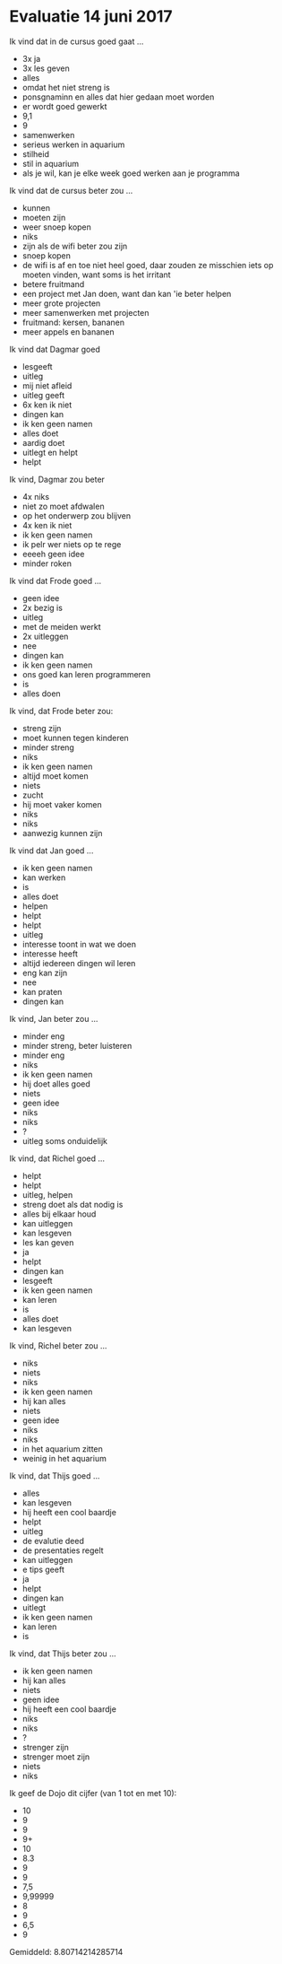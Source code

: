 # Evaluatie 14 juni 2017

Ik vind dat in de cursus goed gaat ...
 * 3x ja
 * 3x les geven
 * alles
 * omdat het niet streng is
 * ponsgnaminn en alles dat hier gedaan moet worden
 * er wordt goed gewerkt
 * 9,1
 * 9
 * samenwerken
 * serieus werken in aquarium
 * stilheid
 * stil in aquarium
 * als je wil, kan je elke week goed werken aan je programma

Ik vind dat de cursus beter zou ...
 * kunnen
 * moeten zijn
 * weer snoep kopen
 * niks
 * zijn als de wifi beter zou zijn
 * snoep kopen
 * de wifi is af en toe niet heel goed, daar zouden ze misschien iets op moeten vinden, want soms is het irritant
 * betere fruitmand
 * een project met Jan doen, want dan kan 'ie beter helpen
 * meer grote projecten
 * meer samenwerken met projecten
 * fruitmand: kersen, bananen
 * meer appels en bananen

Ik vind dat Dagmar goed
 * lesgeeft
 * uitleg
 * mij niet afleid
 * uitleg geeft
 * 6x ken ik niet
 * dingen kan
 * ik ken geen namen
 * alles doet
 * aardig doet
 * uitlegt en helpt
 * helpt

Ik vind, Dagmar zou beter
 * 4x niks
 * niet zo moet afdwalen
 * op het onderwerp zou blijven
 * 4x ken ik niet
 * ik ken geen namen
 * ik pelr wer niets op te rege
 * eeeeh geen idee
 * minder roken

Ik vind dat Frode goed ...
 * geen idee
 * 2x bezig is
 * uitleg
 * met de meiden werkt
 * 2x uitleggen
 * nee
 * dingen kan
 * ik ken geen namen
 * ons goed kan leren programmeren
 * is
 * alles doen

Ik vind, dat Frode beter zou:
 * streng zijn
 * moet kunnen tegen kinderen
 * minder streng
 * niks
 * ik ken geen namen
 * altijd moet komen
 * niets
 * zucht
 * hij moet vaker komen
 * niks
 * niks
 * aanwezig kunnen zijn

Ik vind dat Jan goed ...
 * ik ken geen namen
 * kan werken
 * is
 * alles doet
 * helpen
 * helpt
 * helpt
 * uitleg
 * interesse toont in wat we doen
 * interesse heeft
 * altijd iedereen dingen wil leren
 * eng kan zijn
 * nee
 * kan praten
 * dingen kan

Ik vind, Jan beter zou ...
 * minder eng
 * minder streng, beter luisteren
 * minder eng
 * niks
 * ik ken geen namen
 * hij doet alles goed
 * niets
 * geen idee
 * niks
 * niks
 * ?
 * uitleg soms onduidelijk

Ik vind, dat Richel goed ...
 * helpt
 * helpt
 * uitleg, helpen
 * streng doet als dat nodig is
 * alles bij elkaar houd
 * kan uitleggen
 * kan lesgeven
 * les kan geven
 * ja
 * helpt
 * dingen kan
 * lesgeeft
 * ik ken geen namen
 * kan leren
 * is
 * alles doet
 * kan lesgeven

Ik vind, Richel beter zou ...
 * niks
 * niets
 * niks
 * ik ken geen namen
 * hij kan alles
 * niets
 * geen idee
 * niks
 * niks
 * in het aquarium zitten
 * weinig in het aquarium

Ik vind, dat Thijs goed ...
 * alles
 * kan lesgeven
 * hij heeft een cool baardje
 * helpt
 * uitleg
 * de evalutie deed
 * de presentaties regelt
 * kan uitleggen
 * e tips geeft
 * ja
 * helpt
 * dingen kan
 * uitlegt
 * ik ken geen namen
 * kan leren
 * is

Ik vind, dat Thijs beter zou ...
 * ik ken geen namen
 * hij kan alles
 * niets
 * geen idee
 * hij heeft een cool baardje
 * niks
 * niks
 * ?
 * strenger zijn
 * strenger moet zijn
 * niets
 * niks

Ik geef de Dojo dit cijfer (van 1 tot en met 10):
 * 10
 * 9
 * 9
 * 9+
 * 10
 * 8.3
 * 9
 * 9
 * 7,5
 * 9,99999
 * 8
 * 9
 * 6,5
 * 9

Gemiddeld: 8.80714214285714
